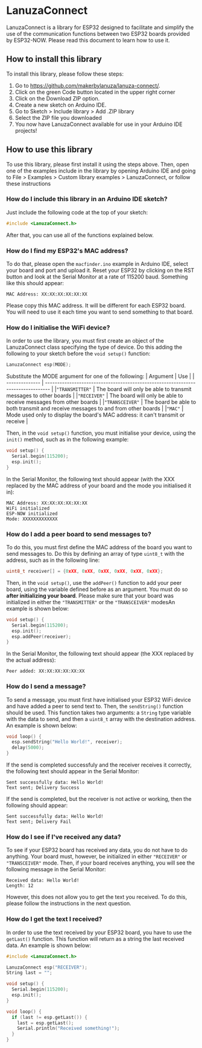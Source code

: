 # LanuzaConnect  

LanuzaConnect is a library for ESP32 designed to facilitate and simplify the use of the communication functions between two ESP32 boards provided by ESP32-NOW. Please read this document to learn how to use it.  

## How to install this library  

To install this library, please follow these steps:  
1. Go to https://github.com/makerbylanuza/lanuza-connect/.
2. Click on the green Code button located in the upper right corner
3. Click on the Download ZIP option.
4. Create a new sketch on Arduino IDE.
5. Go to Sketch > Include library > Add .ZIP library
6. Select the ZIP file you downloaded
7. You now have LanuzaConnect available for use in your Arduino IDE projects!

## How to use this library  

To use this library, please first install it using the steps above. Then, open one of the examples include in the library by opening Arduino IDE and going to File > Examples > Custom library examples > LanuzaConnect, or follow these instructions 

### How do I include this library in an Arduino IDE sketch?

Just include the following code at the top of your sketch:
```C++
#include <LanuzaConnect.h>
```
After that, you can use all of the functions explained below.

### How do I find my ESP32's MAC address?

To do that, please open the `macfinder.ino` example in Arduino IDE, select your board and port and upload it. Reset your ESP32 by clicking on the RST button and look at the Serial Monitor at a rate of 115200 baud. Something like this should appear:
```
MAC Address: XX:XX:XX:XX:XX:XX
```
Please copy this MAC address. It will be different for each ESP32 board. You will need to use it each time you want to send something to that board.

### How do I initialise the WiFi device?

In order to use the library, you must first create an object of the LanuzaConnect class specifying the type of device. Do this adding the following to your sketch before the `void setup()` function:
```C++
LanuzaConnect esp(MODE);
```
Substitute the MODE argument for one of the following:
| Argument       | Use                                                                              |
| -------------- | -------------------------------------------------------------------------------- |
|`"TRANSMITTER"` | The board will only be able to transmit messages to other boards                 |
|`"RECEIVER"`    | The board will only be able to receive messages from other boards                |
|`"TRANSCEIVER"` | The board be able to both transmit and receive messages to and from other boards |
|`"MAC"`         | Mode used only to display the board's MAC address: it can't transmit or receive  |

Then, in the `void setup()` function, you must initialise your device, using the `init()` method, such as in the following example:  
```C++
void setup() {
  Serial.begin(115200);
  esp.init();
}
```

In the Serial Monitor, the following text should appear (with the XXX replaced by the MAC address of your board and the mode you initialised it in):
```
MAC Address: XX:XX:XX:XX:XX:XX
WiFi initialized
ESP-NOW initialized
Mode: XXXXXXXXXXXXX
```

### How do I add a peer board to send messages to?

To do this, you must first define the MAC address of the board you want to send messages to. Do this by defining an array of type `uint8_t` with the address, such as in the following line:
```C++
uint8_t receiver[] = {0xXX, 0xXX, 0xXX, 0xXX, 0xXX, 0xXX};
```

Then, in the `void setup()`, use the `addPeer()` function to add your peer board, using the variable defined before as an argument. You must do so **after initializing your board**. Please make sure that your board was initialized in either the `"TRANSMITTER"` or the `"TRANSCEIVER"` modesAn example is shown below:
```C++
void setup() {
  Serial.begin(115200);
  esp.init();
  esp.addPeer(receiver);
}
```

In the Serial Monitor, the following text should appear (the XXX replaced by the actual address):
```
Peer added: XX:XX:XX:XX:XX:XX
```

### How do I send a message?

To send a message, you must first have initialised your ESP32 WiFi device and have added a peer to send text to. Then, the `sendString()` function should be used. This function takes two arguments: a `String` type variable with the data to send, and then a `uint8_t` array with the destination address. An example is shown below:
```C++
void loop() {
  esp.sendString("Hello World!", receiver);
  delay(5000);
}
```

If the send is completed successfuly and the receiver receives it correctly, the following text should appear in the Serial Monitor:
```
Sent successfully data: Hello World!
Text sent; Delivery Success
```

If the send is completed, but the receiver is not active or working, then the following should appear:
```
Sent successfully data: Hello World!
Text sent; Delivery Fail
```

### How do I see if I've received any data?

To see if your ESP32 board has received any data, you do not have to do anything. Your board must, however, be initialized in either `"RECEIVER"` or `"TRANSCEIVER"` mode. Then, if your board receives anything, you will see the following message in the Serial Monitor:
```
Received data: Hello World!
Length: 12
```

However, this does not allow you to get the text you received. To do this, please follow the instructions in the next question.

### How do I get the text I received?

In order to use the text received by your ESP32 board, you have to use the `getLast()` function. This function will return as a string the last received data. An example is shown below:
```C++
#include <LanuzaConnect.h>

LanuzaConnect esp("RECEIVER");
String last = "";

void setup() {
  Serial.begin(115200);
  esp.init();
}

void loop() {
  if (last != esp.getLast()) {
    last = esp.getLast();
    Serial.println("Received something!");
  }
}
```
